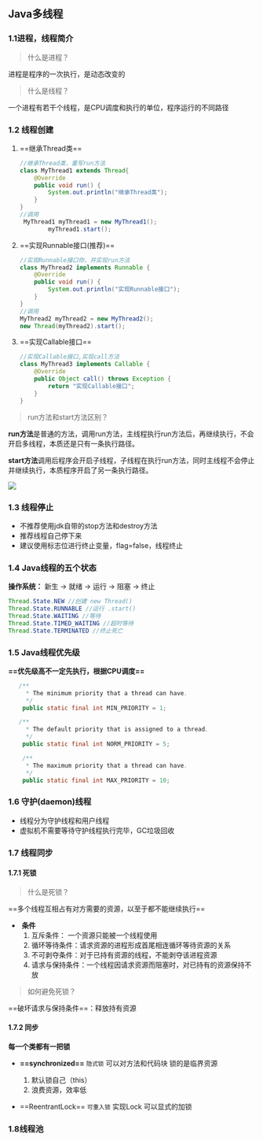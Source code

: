 ## Java多线程

### 1.1进程，线程简介

> 什么是进程？

进程是程序的一次执行，是动态改变的

> 什么是线程？

一个进程有若干个线程，是CPU调度和执行的单位，程序运行的不同路径

### 1.2 线程创建

1. ==继承Thread类==

   ```JAVA
   //继承Thread类，重写run方法
   class MyThread1 extends Thread{
       @Override
       public void run() {
           System.out.println("继承Thread类");
       }
   }
   //调用
    MyThread1 myThread1 = new MyThread1();
           myThread1.start();
   ```

2. ==实现Runnable接口(推荐)==

   ```java
   //实现Runnable接口你，并实现run方法
   class MyThread2 implements Runnable {
       @Override
       public void run() {
           System.out.println("实现Runnable接口");
       }
   }
   //调用
   MyThread2 myThread2 = new MyThread2();
   new Thread(myThread2).start();
   ```

3. ==实现Callable接口==

   ```java
   //实现Callable接口,实现call方法
   class MyThread3 implements Callable {
       @Override
       public Object call() throws Exception {
           return "实现Callable接口";
       }
   }
   ```

   

> run方法和start方法区别？

**run方法**是普通的方法，调用run方法，主线程执行run方法后，再继续执行，不会开启多线程，本质还是只有一条执行路径。

**start方法**调用后程序会开启子线程，子线程在执行run方法，同时主线程不会停止并继续执行，本质程序开启了另一条执行路径。

![](C:\Users\Administrator\Desktop\note\Java多线程\1.PNG)

### 1.3 线程停止

- 不推荐使用jdk自带的stop方法和destroy方法
- 推荐线程自己停下来
- 建议使用标志位进行终止变量，flag=false，线程终止

### 1.4 Java线程的五个状态

**操作系统：** 新生 -> 就绪 -> 运行 -> 阻塞 -> 终止

```java
Thread.State.NEW //创建 new Thread()
Thread.State.RUNNABLE //运行 .start()
Thread.State.WAITING //等待
Thread.State.TIMED_WAITING //超时等待
Thread.State.TERMINATED //终止死亡
```

### 1.5 Java线程优先级

**==优先级高不一定先执行，根据CPU调度==**

```JAVA
   /**
     * The minimum priority that a thread can have.
     */
    public static final int MIN_PRIORITY = 1;

   /**
     * The default priority that is assigned to a thread.
     */
    public static final int NORM_PRIORITY = 5;

    /**
     * The maximum priority that a thread can have.
     */
    public static final int MAX_PRIORITY = 10;
```

### 1.6 守护(daemon)线程

- 线程分为守护线程和用户线程
- 虚拟机不需要等待守护线程执行完毕，GC垃圾回收

### 1.7 线程同步

#### **1.7.1 死锁**

> 什么是死锁？

==多个线程互相占有对方需要的资源，以至于都不能继续执行==

- ​	**条件**
  1. 互斥条件： 一个资源只能被一个线程使用
  2. 循环等待条件：请求资源的进程形成首尾相连循环等待资源的关系
  3. 不可剥夺条件：对于已持有资源的线程，不能剥夺该进程资源
  4. 请求与保持条件：一个线程因请求资源而阻塞时，对已持有的资源保持不放

> 如何避免死锁？

==破坏请求与保持条件==：释放持有资源

#### 1.7.2 同步

**每一个类都有一把锁**

- **==synchronized==**  `隐式锁`  可以对方法和代码块 锁的是临界资源
  1. 默认锁自己（this）
  2. 浪费资源，效率低

- ==ReentrantLock== `可重入锁` 实现Lock 可以显式的加锁



### 1.8线程池

![]()